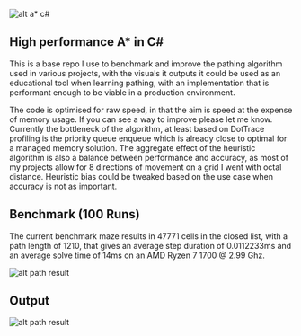 ![alt a* c#](https://i.imgur.com/HBKpInx.png)
## High performance A* in C#

This is a base repo I use to benchmark and improve the pathing algorithm used in various projects, with the visuals it outputs it could be used as an educational tool when 
learning pathing, with an implementation that is performant enough to be viable in a production environment. 

The code is optimised for raw speed, in that the aim is speed at the expense of memory usage. If you can see a way to improve please let me know. Currently the bottleneck of the algorithm, at least based on DotTrace profiling is the priority queue enqueue which is already close to optimal for a managed memory solution. The aggregate effect of the heuristic algorithm is also a balance between performance and accuracy, as most of my projects allow for 8 directions of movement on a grid I went with octal distance. Heuristic bias could be tweaked based on the use case when accuracy is not as important.

## Benchmark (100 Runs)

The current benchmark maze results in 47771 cells in the closed list, with a path length of 1210, that gives an average step duration of 0.0112233ms and an average solve time of 14ms on an AMD Ryzen 7 1700 @ 2.99 Ghz.

![alt path result](https://i.imgur.com/Fi2cMCR.jpg)

## Output
![alt path result](https://i.imgur.com/ZFOgRyf.png)
